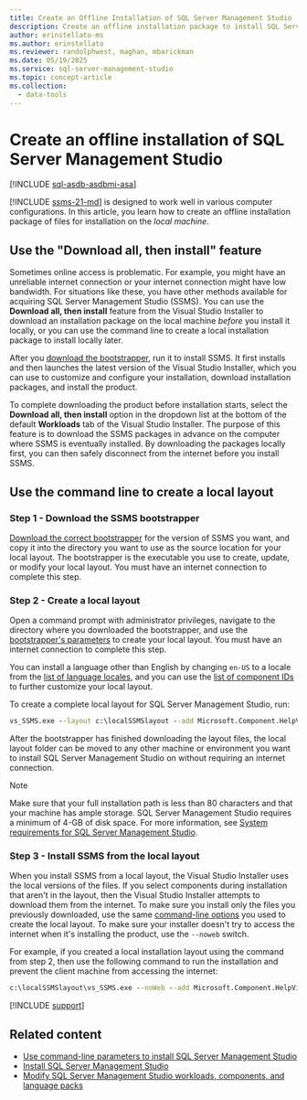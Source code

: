 ```yaml
---
title: Create an Offline Installation of SQL Server Management Studio
description: Create an offline installation package to install SQL Server Management Studio (SSMS) offline when you have an unreliable internet connection or low bandwidth.
author: erinstellato-ms
ms.author: erinstellato
ms.reviewer: randolphwest, maghan, mbarickman
ms.date: 05/19/2025
ms.service: sql-server-management-studio
ms.topic: concept-article
ms.collection:
  - data-tools
---
```

# Create an offline installation of SQL Server Management Studio

[!INCLUDE [sql-asdb-asdbmi-asa](../includes/applies-to-version/sql-asdb-asdbmi-asa.md)]

[!INCLUDE [ssms-21-md](../includes/ssms-21-md.md)] is designed to work well in various computer configurations. In this article, you learn how to create an offline installation package of files for installation on the *local machine*.

## Use the "Download all, then install" feature

Sometimes online access is problematic. For example, you might have an unreliable internet connection or your internet connection might have low bandwidth. For situations like these, you have other methods available for acquiring SQL Server Management Studio (SSMS). You can use the **Download all, then install** feature from the Visual Studio Installer to download an installation package on the local machine *before* you install it locally, or you can use the command line to create a local installation package to install locally later.

After you [download the bootstrapper](#step-1---download-the-ssms-bootstrapper), run it to install SSMS. It first installs and then launches the latest version of the Visual Studio Installer, which you can use to customize and configure your installation, download installation packages, and install the product.

To complete downloading the product before installation starts, select the **Download all, then install** option in the dropdown list at the bottom of the default **Workloads** tab of the Visual Studio Installer. The purpose of this feature is to download the SSMS packages in advance on the computer where SSMS is eventually installed. By downloading the packages locally first, you can then safely disconnect from the internet before you install SSMS.

## Use the command line to create a local layout

### Step 1 - Download the SSMS bootstrapper

[Download the correct bootstrapper](install.md) for the version of SSMS you want, and copy it into the directory you want to use as the source location for your local layout. The bootstrapper is the executable you use to create, update, or modify your local layout. You must have an internet connection to complete this step.

### Step 2 - Create a local layout

Open a command prompt with administrator privileges, navigate to the directory where you downloaded the bootstrapper, and use the [bootstrapper's parameters](command-line-parameters.md#layout-command-and-command-line-parameters) to create your local layout. You must have an internet connection to complete this step.

You can install a language other than English by changing `en-US` to a locale from the [list of language locales](command-line-parameters.md#list-of-language-locales), and you can use the [list of component IDs](workload-component-ids.md) to further customize your local layout.

To create a complete local layout for SQL Server Management Studio, run:

```cmd
vs_SSMS.exe --layout c:\localSSMSlayout --add Microsoft.Component.HelpViewer
```

After the bootstrapper has finished downloading the layout files, the local layout folder can be moved to any other machine or environment you want to install SQL Server Management Studio on without requiring an internet connection.

> [!NOTE]  
> Make sure that your full installation path is less than 80 characters and that your machine has ample storage. SQL Server Management Studio requires a minimum of 4-GB of disk space. For more information, see [System requirements for SQL Server Management Studio](../system-requirements.md).

### Step 3 - Install SSMS from the local layout

When you install SSMS from a local layout, the Visual Studio Installer uses the local versions of the files. If you select components during installation that aren't in the layout, then the Visual Studio Installer attempts to download them from the internet. To make sure you install only the files you previously downloaded, use the same [command-line options](command-line-parameters.md) you used to create the local layout. To make sure your installer doesn't try to access the internet when it's installing the product, use the `--noweb` switch.

For example, if you created a local installation layout using the command from step 2, then use the following command to run the installation and prevent the client machine from accessing the internet:

```cmd
c:\localSSMSlayout\vs_SSMS.exe --noWeb --add Microsoft.Component.HelpViewer
```

[!INCLUDE [support](../includes/support.md)]

## Related content

- [Use command-line parameters to install SQL Server Management Studio](command-line-parameters.md)
- [Install SQL Server Management Studio](install.md)
- [Modify SQL Server Management Studio workloads, components, and language packs](modify.md)

